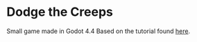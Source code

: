 # Dodge the Creeps

Small game made in Godot 4.4
Based on the tutorial found [here](https://docs.godotengine.org/en/stable/getting_started/first_2d_game/index.html).
